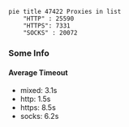 
```mermaid
pie title 47422 Proxies in list
    "HTTP" : 25590
    "HTTPS": 7331
    "SOCKS" : 20072
```

### Some Info
#### Average Timeout

- mixed: 3.1s
- http: 1.5s
- https: 8.5s
- socks: 6.2s
